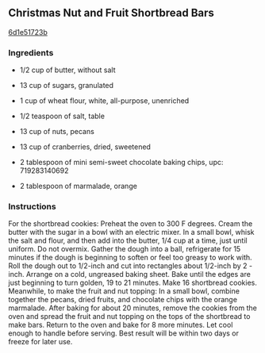## Christmas Nut and Fruit Shortbread Bars

[6d1e51723b](https://recipeland.com/recipe/v/christmas-nut-fruit-shortbread--51508)

### Ingredients

 - 1/2 cup of butter, without salt

 - 13 cup of sugars, granulated

 - 1 cup of wheat flour, white, all-purpose, unenriched

 - 1/2 teaspoon of salt, table

 - 13 cup of nuts, pecans

 - 13 cup of cranberries, dried, sweetened

 - 2 tablespoon of mini semi-sweet chocolate baking chips, upc: 719283140692

 - 2 tablespoon of marmalade, orange

### Instructions

For the shortbread cookies: Preheat the oven to 300 F degrees. Cream the butter with the sugar in a bowl with an electric mixer. In a small bowl, whisk the salt and flour, and then add into the butter, 1/4 cup at a time, just until uniform. Do not overmix. Gather the dough into a ball, refrigerate for 15 minutes if the dough is beginning to soften or feel too greasy to work with. Roll the dough out to 1/2-inch and cut into rectangles about 1/2-inch by 2 - inch. Arrange on a cold, ungreased baking sheet. Bake until the edges are just beginning to turn golden, 19 to 21 minutes. Make 16 shortbread cookies. Meanwhile, to make the fruit and nut topping: In a small bowl, combine together the pecans, dried fruits, and chocolate chips with the orange marmalade. After baking for about 20 minutes, remove the cookies from the oven and spread the fruit and nut topping on the tops of the shortbread to make bars. Return to the oven and bake for 8 more minutes. Let cool enough to handle before serving. Best result will be within two days or freeze for later use.